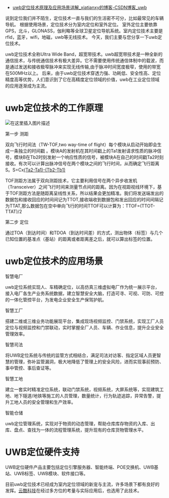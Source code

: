 - [uwb定位技术原理及应用场景详解_xiatianxy的博客-CSDN博客_uwb](https://blog.csdn.net/xiatianxy/article/details/116497129)

说到定位我们并不陌生，定位技术一直与我们的生活密不可分，比如最常见的车辆导航。 根据使用场景，定位技术分为室内定位和室外定位。 室外定位主要依靠GPS，北斗，GLONASS，伽利略等全球卫星定位导航系统。室内定位技术主要是rfid，蓝牙，wifi，地磁，uwb等无线技术。 今天，我们主要与您分享一下uwb定位技术。

uwb定位技术全称Ultra Wide Band，超宽带技术。uwb超宽带技术是一种全新的通信技术，与传统通信技术有极大差异。它不需要使用传统通信体制中的载波，而是通过发送和接收极窄脉冲来实现无线传输,由于脉冲时间宽度极窄，使用的带宽在500MHz以上。 后来，由于uwb定位技术穿透力强、功耗低、安全性高、定位精度高等优势，人们意识到了它在高精度定位领域的价值，uwb在工业定位领域的应用逐渐成为主流。

# **uwb定位技术的工作原理**

![在这里插入图片描述](https://img-blog.csdnimg.cn/20210507172419832.png?x-oss-process=image/watermark,type_ZmFuZ3poZW5naGVpdGk,shadow_10,text_aHR0cHM6Ly9ibG9nLmNzZG4ubmV0L3hpYXRpYW54eQ==,size_16,color_FFFFFF,t_70#pic_center)

第一步 测距

双向飞行时间法（TW-TOF,two way-time of flight）每个模块从启动开始即会生成一条独立的时间戳 。模块A的发射机在其时间戳上的Ta1发射请求性质的脉冲信号，模块B在Tb2时刻发射一个响应性质的信号，被模块A在自己的时间戳Ta2时刻接收。有次可以计算出脉冲信号在两个模块之间的飞行时间，从而确定飞行距离S。S=Cx[(Ta2-Ta1)-(Tb2-Tb1)](https://blog.csdn.net/xiatianxy/article/details/C为光速)

TOF测距方法属于双向测距技术，它主要利用信号在两个异步收发机（Transceiver）之间飞行时间来测量节点间的距离。因为在视距视线环境下，基于TOF测距方法是随距离呈线性关系，所以结果会更加精准。我们将发送端发出的数据包和接收回应的时间间记为TTOT,接收端收到数据包和发出回应的时间间隔记为TTAT,那么数据包在空中单向飞行的时间TTOF可以计算为：TTOF=(TTOT-TTAT)/2

第二步 定位

通过TOA（到达时间）和TDOA（到达时间差）的方式，测出物体（标签）与几个已知位置的基准点（基站）的距离或者距离差之后，就可以算出标签的位置。

# **uwb定位技术的应用场景**

智慧电厂

uwb定位系统实现人、车精确定位，以高仿真三维虚拟电厂作为统一展示平台，接入电厂各生产业务系统数据，建立智慧安全大脑，打造可寻、可视、可防、可控的一体化管控平台，为发电企业安全生产保驾护航。

智慧工厂

搭建二维或三维业务功能展现平台，集成现场视频监控、门禁系统，实现工厂人员定位与视频监控和门禁联动，实时掌握全厂人员、车辆、作业信息，提升企业安全管理效率。

智慧司法

将UWB定位系统与传统的监管方式相结合，满足司法对访客、指定区域人员更智慧的管理，弥补监管漏洞，极大地降低了管理上的安全风险，进而实现事前预防、事中管控、事后查证等。

智慧工地

建立一套实时精准定位系统，联动门禁系统，视频系统，大屏系统等，实现建筑工地、地下隧道/地铁等施工的人员管理，数量统计，行为轨迹追踪，异常告警，提升工地人员的安全管理和生产效率。

智能仓储

uwb定位管理系统，实现对于物资的动态管理，帮助仓库库存物资的入库、出库、盘点、查找为一体的流程管理系统，提升现有的仓库货物管理水平。

# **UWB定位硬件支持**

UWB定位硬件产品主要包括定位引擎服务器、智能终端、POE交换机、UWB基站、UWB标签、UWB模块、软件接口等。

目前uwb定位技术已经成为室内定位领域的新宠与主流，许多场景下都有良好的发挥。[云酷科技](http://www.yunkukeji.com/gc_jjfa.html)在经过多方位的考量与实际应用后，也选用了此技术。